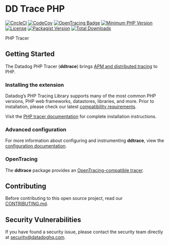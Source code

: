 # DD Trace PHP

[![CircleCI](https://circleci.com/gh/DataDog/dd-trace-php/tree/master.svg?style=svg)](https://circleci.com/gh/DataDog/dd-trace-php/tree/master)
[![CodeCov](https://codecov.io/gh/DataDog/dd-trace-php/branch/master/graph/badge.svg?token=eXio8H7vwF)](https://codecov.io/gh/DataDog/dd-trace-php)
[![OpenTracing Badge](https://img.shields.io/badge/OpenTracing-enabled-blue.svg)](http://opentracing.io)
[![Minimum PHP Version](https://img.shields.io/badge/php-%3E%3D%205.4-8892BF.svg)](https://php.net/)
[![License](https://img.shields.io/badge/License-BSD%203--Clause-blue.svg)](LICENSE)
[![Packagist Version](https://img.shields.io/packagist/v/datadog/dd-trace.svg)](https://packagist.org/packages/datadog/dd-trace)
[![Total Downloads](https://img.shields.io/packagist/dt/datadog/dd-trace.svg)](https://packagist.org/packages/datadog/dd-trace)

PHP Tracer

## Getting Started

The Datadog PHP Tracer (**ddtrace**) brings [APM and distributed tracing](https://docs.datadoghq.com/tracing/) to PHP.

### Installing the extension

Datadog’s PHP Tracing Library supports many of the most common PHP versions, PHP web frameworks, datastores, libraries, and more. Prior to installation, please check our latest [compatibility requirements](https://docs.datadoghq.com/tracing/setup_overview/compatibility_requirements/php/).

Visit the [PHP tracer documentation](https://docs.datadoghq.com/tracing/languages/php/) for complete installation instructions.

### Advanced configuration

For more information about configuring and instrumenting **ddtrace**, view the [configuration documentation](https://docs.datadoghq.com/tracing/setup/php/#configuration).

### OpenTracing

The **ddtrace** package provides an [OpenTracing-compatible tracer](https://docs.datadoghq.com/tracing/custom_instrumentation/php/?tab=tracingfunctioncalls#opentracing).

## Contributing

Before contributing to this open source project, read our [CONTRIBUTING.md](CONTRIBUTING.md).

## Security Vulnerabilities

If you have found a security issue, please contact the security team directly at [security@datadoghq.com](mailto:security@datadoghq.com).
